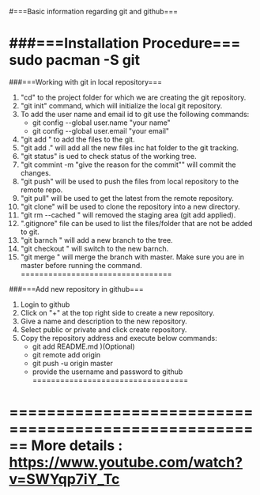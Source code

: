 #===Basic information regarding git and github===

###===Installation Procedure===
sudo pacman -S git
============================

###===Working with git in local repository===
1. "cd" to the project folder for which we are creating the git repository.
2. "git init" command, which will initialize the local git repository.
3. To add the user name and email id to git use the following commands:
    * git config --global user.name "your name"
    * git config --global user.email "your email"
4. "git add <file>" to add the files to the git.
5. "git add ." will add all the new files inc hat folder to the git tracking.
6. "git status" is ued to check status of the working tree.
7. "git commint -m "give the reason for the commit"" will commit the changes.
8. "git push" will be used to push the files from local repository to the remote repo.
9. "git pull" will be used to get the latest from the remote repository.
10. "git clone" will be used to clone the repository into a new directory.
11. "git rm --cached <file name>" will removed the staging area (git add applied).
12. ".gitignore" file can be used to list the files/folder that are not be added to git.
13. "git barnch <branch name>" will add a new branch to the tree.
14. "git checkout <barnch name>" will switch to the new barnch.
15. "git merge <branch name>" will merge the branch with master. Make sure you are in master before running the command.
=================================

###===Add new repository in github===
1. Login to github
2. Click on "+" at the top right side to create a new repository.
3. Give a name and description to the new repository.
4. Select public or private and click create repository.
5. Copy the repository address and execute below commands:
	* git add README.md )(Optional)
	* git remote add origin <repository address>
	* git push -u origin master
	* provide the username and password to github
==================================

======================================================
More details : https://www.youtube.com/watch?v=SWYqp7iY_Tc
======================================================
